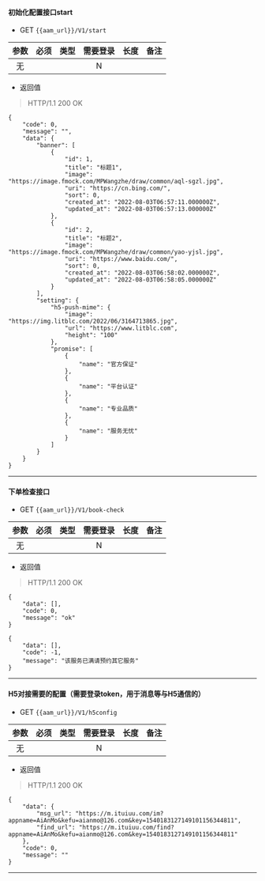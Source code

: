 #### 初始化配置接口start
 - GET `{{aam_url}}/V1/start`
 
| 参数 | 必须 | 类型 | 需要登录 | 长度 | 备注 |
|:---:|:---:|:---:|:---:|:---:|:---:|
| 无  |      |     |  N  |     |      |
 
 - 返回值
 > HTTP/1.1 200 OK
```
{
    "code": 0,
    "message": "",
    "data": {
        "banner": [
            {
                "id": 1,
                "title": "标题1",
                "image": "https://image.fmock.com/MPWangzhe/draw/common/aql-sgzl.jpg",
                "uri": "https://cn.bing.com/",
                "sort": 0,
                "created_at": "2022-08-03T06:57:11.000000Z",
                "updated_at": "2022-08-03T06:57:13.000000Z"
            },
            {
                "id": 2,
                "title": "标题2",
                "image": "https://image.fmock.com/MPWangzhe/draw/common/yao-yjsl.jpg",
                "uri": "https://www.baidu.com/",
                "sort": 0,
                "created_at": "2022-08-03T06:58:02.000000Z",
                "updated_at": "2022-08-03T06:58:05.000000Z"
            }
        ],
        "setting": {
            "h5-push-mime": {
                "image": "https://img.litblc.com/2022/06/3164713865.jpg",
                "url": "https://www.litblc.com",
                "height": "100"
            },
            "promise": [
                {
                    "name": "官方保证"
                },
                {
                    "name": "平台认证"
                },
                {
                    "name": "专业品质"
                },
                {
                    "name": "服务无忧"
                }
            ]
        }
    }
}
```

------------------------------



#### 下单检查接口
 - GET `{{aam_url}}/V1/book-check`
 
| 参数 | 必须 | 类型 | 需要登录 | 长度 | 备注 |
|:---:|:---:|:---:|:---:|:---:|:---:|
| 无  |      |     |  N  |     |      |
 
 - 返回值
 > HTTP/1.1 200 OK
```
{
    "data": [],
    "code": 0,
    "message": "ok"
}

{
    "data": [],
    "code": -1,
    "message": "该服务已满请预约其它服务"
}
```

------------------------------




#### H5对接需要的配置（需要登录token，用于消息等与H5通信的）
 - GET `{{aam_url}}/V1/h5config`
 
| 参数 | 必须 | 类型 | 需要登录 | 长度 | 备注 |
|:---:|:---:|:---:|:---:|:---:|:---:|
| 无  |      |     |  N  |     |      |
 
 - 返回值
 > HTTP/1.1 200 OK
```
{
    "data": {
        "msg_url": "https://m.ituiuu.com/im?appname=AiAnMo&kefu=aianmo@126.com&key=1540183127149101156344811",
        "find_url": "https://m.ituiuu.com/find?appname=AiAnMo&kefu=aianmo@126.com&key=1540183127149101156344811"
    },
    "code": 0,
    "message": ""
}
```

------------------------------
